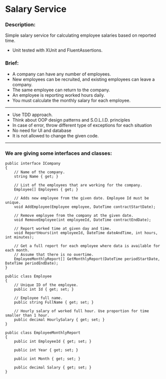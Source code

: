 # Salary Service

### Description:
Simple salary service for calculating employee salaries based on reported time. 
- Unit tested with XUnit and FluentAssertions.

### Brief:
- A company can have any number of employees.
- New employees can be recruited, and existing employees can leave a company.
- The same employee can return to the company.
- An employee is reporting worked hours daily.
- You must calculate the monthly salary for each employee.
---
- Use TDD approach.
- Think about OOP design patterns and S.O.L.I.D. principles
- In case of error, throw different type of exceptions for each situation
- No need for UI and database
- It is not allowed to change the given code.
---
### We are giving some interfaces and classes:


```
public interface ICompany
{
    // Name of the company.
    string Name { get; }

    // List of the employees that are working for the company.
    Employee[] Employees { get; }

    // Adds new employee from the given date. Employee Id must be unique.
    void AddEmployee(Employee employee, DateTime contractStartDate);

    // Remove employee from the company at the given date.
    void RemoveEmployee(int employeeId, DateTime contractEndDate);

    // Report worked time at given day and time. 
    void ReportHours(int employeeId, DateTime dateAndTime, int hours, int minutes);

    // Get a full report for each employee where data is available for each month. 
    // Assume that there is no overtime.
    EmployeeMonthlyReport[] GetMonthlyReport(DateTime periodStartDate, DateTime periodEndDate);
}

public class Employee
{
    // Unique ID of the employee.
    public int Id { get; set; }

    // Employee full name.
    public string FullName { get; set; }

    // Hourly salary of worked full hour. Use proportion for time smaller than 1 hour.
    public decimal HourlySalary { get; set; }
}

public class EmployeeMonthlyReport
{
    public int EmployeeId { get; set; }

    public int Year { get; set; }

    public int Month { get; set; }

    public decimal Salary { get; set; }
}
```
